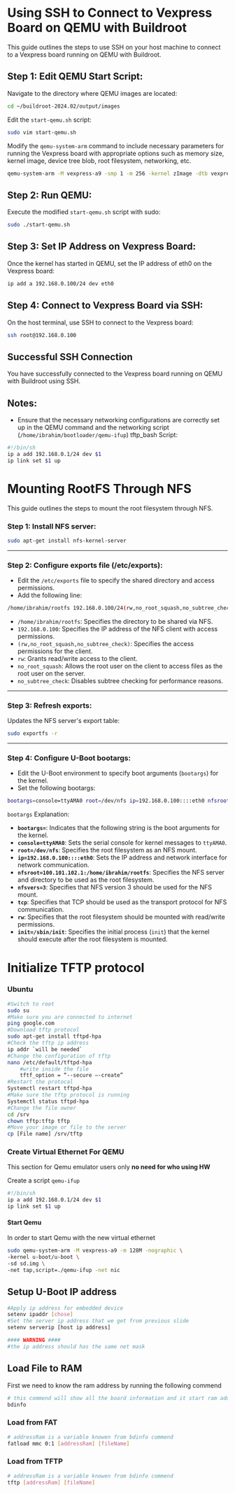 # Using SSH to Connect to Vexpress Board on QEMU with Buildroot
This guide outlines the steps to use SSH on your host machine to connect to a Vexpress board running on QEMU with Buildroot.
## Step 1: Edit QEMU Start Script:
Navigate to the directory where QEMU images are located:
```bash
cd ~/buildroot-2024.02/output/images
```
Edit the `start-qemu.sh` script:
```bash
sudo vim start-qemu.sh
```
Modify the `qemu-system-arm` command to include necessary parameters for running the Vexpress board with appropriate options such as memory size, kernel image, device tree blob, root filesystem, networking, etc.

```bash
qemu-system-arm -M vexpress-a9 -smp 1 -m 256 -kernel zImage -dtb vexpress-v2p-ca9.dtb -drive file=rootfs.ext2,if=sd,format=raw -append "console=ttyAMA0,115200 rootwait root=/dev/mmcblk0" -net nic,model=lan9118 -net tap,script=/home/ibrahim/bootloader/qemu-ifup
```
## Step 2: Run QEMU:
Execute the modified `start-qemu.sh` script with sudo:
```bash
sudo ./start-qemu.sh
```
## Step 3: Set IP Address on Vexpress Board:
Once the kernel has started in QEMU, set the IP address of eth0 on the Vexpress board:
```bash
ip add a 192.168.0.100/24 dev eth0
```
## Step 4: Connect to Vexpress Board via SSH:
On the host terminal, use SSH to connect to the Vexpress board:

```bash
ssh root@192.168.0.100
```
## Successful SSH Connection
You have successfully connected to the Vexpress board running on QEMU with Buildroot using SSH.
## Notes:
- Ensure that the necessary networking configurations are correctly set up in the QEMU command and the networking script (`/home/ibrahim/bootloader/qemu-ifup`)
tftp_bash Script:
```bash
#!/bin/sh
ip a add 192.168.0.1/24 dev $1
ip link set $1 up
```

# Mounting RootFS Through NFS
This guide outlines the steps to mount the root filesystem through NFS.
### Step 1: Install NFS server:
```bash
sudo apt-get install nfs-kernel-server
```
---
### Step 2: Configure exports file (/etc/exports):
- Edit the `/etc/exports` file to specify the shared directory and access permissions.
- Add the following line:
```bash
/home/ibrahim/rootfs 192.168.0.100/24(rw,no_root_squash,no_subtree_check)
```
- `/home/ibrahim/rootfs`: Specifies the directory to be shared via NFS.
- `192.168.0.100`: Specifies the IP address of the NFS client with access permissions.
- `(rw,no_root_squash,no_subtree_check)`: Specifies the access permissions for the client.
- `rw`: Grants read/write access to the client.
- `no_root_squash`: Allows the root user on the client to access files as the root user on the server.
- `no_subtree_check`: Disables subtree checking for performance reasons.
---
### Step 3: Refresh exports:
Updates the NFS server's export table:
```bash
sudo exportfs -r
```
---
### Step 4: Configure U-Boot bootargs:
- Edit the U-Boot environment to specify boot arguments (`bootargs`) for the kernel.
- Set the following bootargs:
```bash
bootargs=console=ttyAMA0 root=/dev/nfs ip=192.168.0.100::::eth0 nfsroot=192.168.0.1:/home/ibrahim/rootfs,nfsvers=3,tcp rw init=/sbin/init
```
`bootargs` Explanation:

- **`bootargs=`**: Indicates that the following string is the boot arguments for the kernel.
- **`console=ttyAMA0`**: Sets the serial console for kernel messages to `ttyAMA0`.
- **`root=/dev/nfs`**: Specifies the root filesystem as an NFS mount.
- **`ip=192.168.0.100::::eth0`**: Sets the IP address and network interface for network communication.
- **`nfsroot=100.101.102.1:/home/ibrahim/rootfs`**: Specifies the NFS server and directory to be used as the root filesystem.
- **`nfsvers=3`**: Specifies that NFS version 3 should be used for the NFS mount.
- **`tcp`**: Specifies that TCP should be used as the transport protocol for NFS communication.
- **`rw`**: Specifies that the root filesystem should be mounted with read/write permissions.
- **`init=/sbin/init`**: Specifies the initial process (`init`) that the kernel should execute after the root filesystem is mounted.

# Initialize TFTP protocol
### Ubuntu
```bash
#Switch to root
sudo su
#Make sure you are connected to internet
ping google.com
#Download tftp protocol
sudo apt-get install tftpd-hpa
#Check the tftp ip address
ip addr `will be needed`
#Change the configuration of tftp
nano /etc/default/tftpd-hpa
	#write inside the file
    tftf_option = “--secure –-create”
#Restart the protocal
Systemctl restart tftpd-hpa
#Make sure the tftp protocol is running
Systemctl status tftpd-hpa
#Change the file owner
cd /srv
chown tftp:tftp tftp 
#Move your image or file to the server
cp [File name] /srv/tftp
```
### Create Virtual Ethernet For QEMU
This section for Qemu emulator users only **no need for who using HW**

Create a script `qemu-ifup` 
```bash
#!/bin/sh
ip a add 192.168.0.1/24 dev $1
ip link set $1 up
```
#### Start Qemu
In order to start Qemu with the new virtual ethernet
```bash
sudo qemu-system-arm -M vexpress-a9 -m 128M -nographic \
-kernel u-boot/u-boot \
-sd sd.img \
-net tap,script=./qemu-ifup -net nic
```
## Setup U-Boot IP address
```bash
#Apply ip address for embedded device
setenv ipaddr [chose] 
#Set the server ip address that we get from previous slide
setenv serverip [host ip address]

#### WARNING ####
#the ip address should has the same net mask
```
## Load File to RAM
First we need to know the ram address by running the following commend
```bash
# this commend will show all the board information and it start ram address
bdinfo
```
### Load from FAT
```bash
# addressRam is a variable knowen from bdinfo commend
fatload mmc 0:1 [addressRam] [fileName]
```
### Load from TFTP
```bash
# addressRam is a variable knowen from bdinfo commend
tftp [addressRam] [fileName]
```
